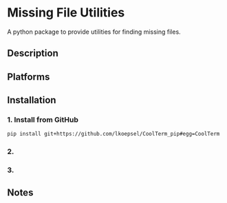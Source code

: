 # Missing File Utilities
A python package to provide utilities for finding missing files.

## Description

## Platforms
 
## Installation

### 1. Install from GitHub

```bash
pip install git+https://github.com/lkoepsel/CoolTerm_pip#egg=CoolTerm
```

### 2. 

### 3. 

## Notes
